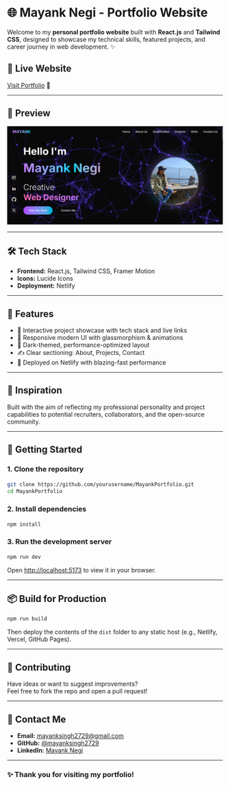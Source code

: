 # 🌐 Mayank Negi - Portfolio Website

Welcome to my **personal portfolio website** built with **React.js** and **Tailwind CSS**, designed to showcase my technical skills, featured projects, and career journey in web development. ✨

## 🔗 Live Website

[Visit Portfolio](https://blood-connect27.netlify.app/) 🚀

---

## 📸 Preview

![Portfolio Preview](/src/assets/Project4.png) <!-- Add a real screenshot file with this name -->

---

## 🛠️ Tech Stack

- **Frontend:** React.js, Tailwind CSS, Framer Motion
- **Icons:** Lucide Icons
- **Deployment:** Netlify

---

## 📁 Features

- 💼 Interactive project showcase with tech stack and live links  
- 🎨 Responsive modern UI with glassmorphism & animations  
- 🌙 Dark-themed, performance-optimized layout  
- ✍️ Clear sectioning: About, Projects, Contact  
- 🚀 Deployed on Netlify with blazing-fast performance

---

## 🧠 Inspiration

Built with the aim of reflecting my professional personality and project capabilities to potential recruiters, collaborators, and the open-source community.

---

## 🚀 Getting Started

### 1. Clone the repository

```bash
git clone https://github.com/yourusername/MayankPortfolio.git
cd MayankPortfolio
```

### 2. Install dependencies

```bash
npm install
```

### 3. Run the development server

```bash
npm run dev
```

Open [http://localhost:5173](http://localhost:5173) to view it in your browser.

---

## 📦 Build for Production

```bash
npm run build
```

Then deploy the contents of the `dist` folder to any static host (e.g., Netlify, Vercel, GitHub Pages).

---

## 🙌 Contributing

Have ideas or want to suggest improvements?  
Feel free to fork the repo and open a pull request!

---

## 📧 Contact Me

- **Email:** mayanksingh2729@gmail.com  
- **GitHub:** [@mayanksingh2729](https://github.com/mayanksingh2729)  
- **LinkedIn:** [Mayank Negi](www.linkedin.com/in/mayank-negi-bb50a427a)

---


### ✨ Thank you for visiting my portfolio!